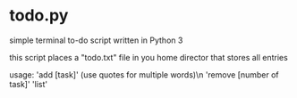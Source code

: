 # todo.py
simple terminal to-do script written in Python 3

this script places a "todo.txt" file in you home director that stores all entries

usage:
'add [task]' (use quotes for multiple words)\n
'remove [number of task]'
'list'
